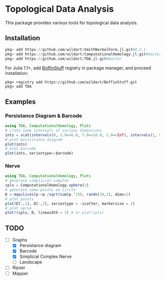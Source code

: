 # Topological Data Analysis

This package provides various tools for topological data analysis.

## Installation

```julia
pkg> add https://github.com/wildart/SmithNormalForm.jl.git#0.2.1
pkg> add https://github.com/wildart/ComputationalHomology.jl.git#master
pkg> add https://github.com/wildart/TDA.jl.git#master
```

For Julia 1.1+, add [BoffinStuff](https://github.com/wildart/BoffinStuff.git) registry in package manager, and proceed installation:

```
pkg> registry add https://github.com/wildart/BoffinStuff.git
pkg> add TDA
```

## Examples

### Persistance Diagram & Barcode

```julia
using TDA, ComputationalHomology, Plots
# crate some intervals of various dimensions
ints = vcat(intervals(0, 2.0=>6.0, 5.0=>10.0, 1.0=>Inf), intervals(1, 9.0=>12.0))
# plot persistance diagram
plot(ints)
# plot barcode
plot(ints, seriestype=:barcode)
```

### Nerve

```julia
using TDA, ComputationalHomology, Plots
# generate simplicial complex
cplx = ComputationalHomology.sphere(2)
# generate some points on circle
D = mapslices(p->p./sqrt(sum(p.^2)), randn(30,2), dims=2)
# plot points
plot(D[:,1], D[:,2], seriestype = :scatter, markersize = 2)
# plot nerve
plot!(cplx, D, linewidth = 2) # or plot(cplx)
```

## TODO

- [ ] Graphs
    - [x] Persistance diagram
    - [x] Barcode
    - [x] Simplicial Complex Nerve
    - [ ] Landscape
- [ ] Ripser
- [ ] Mapper